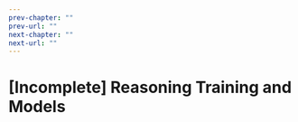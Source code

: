 ```yaml
---
prev-chapter: ""
prev-url: ""
next-chapter: ""
next-url: ""
---
```


# [Incomplete] Reasoning Training and Models
